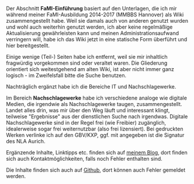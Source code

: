 Der Abschnitt **FaMI-Einführung** basiert auf den Unterlagen, die ich mir während meiner FaMI-Ausbildung 2014-2017 (MMBBS Hannover) als Wiki zusammengestellt habe. Weil sie damals auch von anderen genutzt wurden und wohl auch weiterhin genutzt werden, ich aber keine regelmäßige Aktualisierung gewährleisten kann und meinen Administrationsaufwand verringern will, habe ich das Wiki jetzt in eine statische Form überführt und hier bereitgestellt.

Einige wenige (Teil-) Seiten habe ich entfernt, weil sie mir inhaltlich fragwürdig vorgekommen sind oder veraltet waren. Die Gliederung orientiert sich weitestgehend am alten Wiki, ist aber nicht immer ganz logisch - im Zweifelsfall bitte die Suche benutzen.

Nachträglich ergänzt habe ich die Bereiche IT und Nachschlagewerke. 

Im Bereich **Nachschlagewerke** habe ich verschiedene analoge wie digitale Medien, die irgendwie als Nachschlagewerke taugen, zusammengestellt. Landet alles drin, was mir über den Weg läuft und interessant klingt, teilweise "Ergebnisse" aus der dienstlichen Suche nach irgendwas. Digitale Nachschlagewerke sind in der Regel frei (wie Freibier) zugänglich, idealerweise sogar frei weiternutzbar (also frei lizensiert). Bei gedruckten Werken verlinke ich auf den GBV/KXP, ggf. mit angegeben ist die Signatur des NLA Aurich.

Ergänzende Inhalte, Linktipps etc. finden sich auf [meinem Blog](https://blog.grdl.eu), dort finden sich auch Kontaktmöglichkeiten, falls noch Fehler enthalten sind.



Die Inhalte finden sich auch auf [Github](https://github.com/wobintosh/fami-einfuehrung), dort können auch Fehler gemeldet werden.